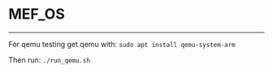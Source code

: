 # MEF_OS
---

For qemu testing get qemu with:
`sudo apt install qemu-system-arm`

Then run:
`./run_qemu.sh`

